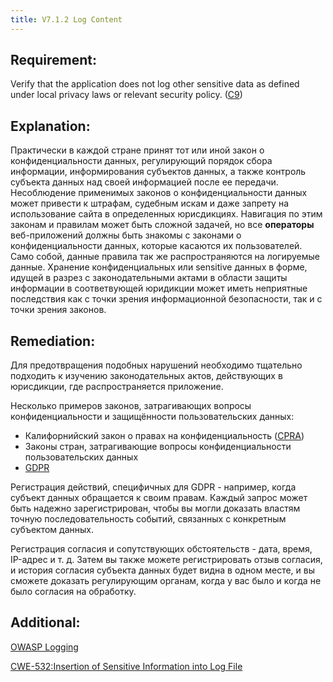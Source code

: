 ```yaml
---
title: V7.1.2 Log Content
---
```




## Requirement:

Verify that the application does not log other sensitive data as defined under local privacy laws or relevant security policy. ([C9](https://owasp.org/www-project-proactive-controls/#div-numbering))

## Explanation:

Практически в каждой стране принят тот или иной закон о конфиденциальности данных, регулирующий порядок сбора информации, информирования субъектов данных, а также контроль субъекта данных над своей информацией после ее передачи. Несоблюдение применимых законов о конфиденциальности данных может привести к штрафам, судебным искам и даже запрету на использование сайта в определенных юрисдикциях. Навигация по этим законам и правилам может быть сложной задачей, но все **операторы** веб-приложений должны быть знакомы с законами о конфиденциальности данных, которые касаются их пользователей. Само собой, данные правила так же распространяются на логируемые данные. Хранение конфиденциальных или sensitive данных в форме, идущей в разрез с законодательными актами в области защиты информации в соответвующей юридикции может иметь неприятные последствия как с точки зрения информационной безопасности, так и с точки зрения законов.

## Remediation:

Для предотвращения подобных нарушений необходимо тщательно подходить к изучению законодательных актов, действующих в юрисдикции, где распространяется приложение.

Несколько примеров законов, затрагивающих вопросы конфиденциальности и защищённости пользовательских данных:

- Калифорнийский закон о правах на конфиденциальность ([CPRA](https://crpa.org/))
- Законы стран, затрагивающие вопросы конфиденциальности пользовательских данных
- [GDPR](https://gdpr.eu/)


Регистрация действий, специфичных для GDPR - например, когда субъект данных обращается к своим правам. Каждый запрос может быть надежно зарегистрирован, чтобы вы могли доказать властям точную последовательность событий, связанных с конкретным субъектом данных.

Регистрация согласия и сопутствующих обстоятельств - дата, время, IP-адрес и т. д. Затем вы также можете регистрировать отзыв согласия, и история согласия субъекта данных будет видна в одном месте, и вы сможете доказать регулирующим органам, когда у вас было и когда не было согласия на обработку.

## Additional:

[OWASP Logging](https://cheatsheetseries.owasp.org/cheatsheets/Logging_Cheat_Sheet.html)

[CWE-532:Insertion of Sensitive Information into Log File](https://cwe.mitre.org/data/definitions/532.html)




